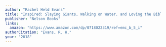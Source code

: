 ```yaml
---
author: "Rachel Held Evans"
title: "Inspired: Slaying Giants, Walking on Water, and Loving the Bible Again"
publisher: "Nelson Books"
links:
  amazon: "https://www.amazon.com/dp/0718022319/ref=emc_b_5_i"
authorCitation: "Evans, R. H."
year: "2018"
---
```


